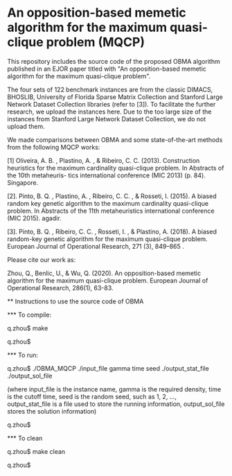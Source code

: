 # An opposition-based memetic algorithm for the maximum quasi-clique problem (MQCP)
This repository includes the source code of the proposed OBMA algorithm published in an EJOR paper titled with "An opposition-based memetic algorithm for the maximum quasi-clique problem".

The four sets of 122 benchmark instances are from the classic DIMACS, BHOSLIB, University of Florida Sparse Matrix Collection and Stanford Large Network Dataset Collection libraries (refer to [3]). To facilitate the further research, we upload the instances here. Due to the too large size of the instances from Stanford Large Network Dataset Collection, we do not upload them.

We made comparisons between OBMA and some state-of-the-art methods from the following MQCP works:

[1] Oliveira, A. B. , Plastino, A. , & Ribeiro, C. C. (2013). Construction heuristics for the maximum cardinality quasi-clique problem. In Abstracts of the 10th metaheuris- tics international conference (MIC 2013) (p. 84). Singapore.

[2]. Pinto, B. Q. , Plastino, A. , Ribeiro, C. C. , & Rosseti, I. (2015). A biased random key genetic algorithm to the maximum cardinality quasi-clique problem. In Abstracts of the 11th metaheuristics international conference (MIC 2015). agadir.

[3]. Pinto, B. Q. , Ribeiro, C. C. , Rosseti, I. , & Plastino, A. (2018). A biased random-key genetic algorithm for the maximum quasi-clique problem. European Journal of Operational Research, 271 (3), 849–865 .

Please cite our work as:

Zhou, Q., Benlic, U., & Wu, Q. (2020). An opposition-based memetic algorithm for the maximum quasi-clique problem. European Journal of Operational Research, 286(1), 63-83.

** Instructions to use the source code of OBMA

*** To compile:

q.zhou$ make

q.zhou$

*** To run:

q.zhou$ ./OBMA_MQCP ./input_file gamma time seed ./output_stat_file ./output_sol_file

(where input_file is the instance name, gamma is the required density, time is the cutoff time, seed is the random seed, such as 1, 2, ...,\
			output_stat_file is a file used to store the running information, output_sol_file stores the solution information)

q.zhou$

*** To clean

q.zhou$ make clean

q.zhou$
